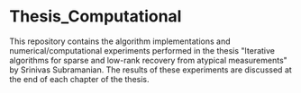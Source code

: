 # Thesis_Computational
This repository contains the algorithm implementations and numerical/computational experiments performed in the thesis "Iterative algorithms for sparse and low-rank recovery from atypical measurements" by Srinivas Subramanian. 
The results of these experiments are discussed at the end of each chapter of the thesis. 
